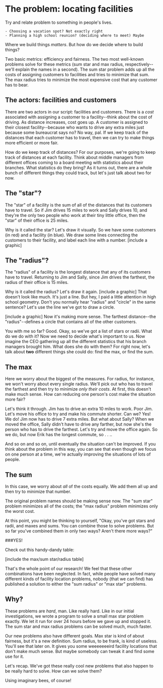 # The problem: locating facilities
Try and relate problem to something in people's lives.

    - Choosing a vacation spot? Not exactly right
    - Planning a high school reunion? (deciding where to meet) Maybe

Where we build things _matters_. But how do we decide where to build things?

Two basic metrics: efficiency and fairness.
The two most well-known problems solve for these metrics (sum star and max radius, respectively--we'll explain the names in a second).
The sum star problem adds up all the costs of assigning customers to facilities and tries to minimize that sum.
The max radius tries to minimize the most expensive cost that any customer has to bear.

## The actors: facilities and customers
There are two actors in our script: facilities and customers. There is a _cost_ associated with assigning a customer to a facility--think about the cost of driving. As distance increases, cost goes up. A customer is assigned to their closest facility--because who wants to drive any extra miles just because some bureaucrat says no? No way, pal. If we keep track of the distances that each customer has to travel, then we can try to make things more efficient or more fair. 

How do we keep track of distances? For our purposes, we're going to keep track of distances at each facility. Think about middle managers from different offices coming to a board meeting with statistics about their branches. What statistics do they bring?
As it turns out, there are a whole bunch of different things they could track, but let's just talk about two for now.

## The "star"?
The "star" of a facility is the sum of all of the distances that its customers have to travel. So if Jim drives 15 miles to work and Sally drives 10, and they're the only two people who work at their tiny little office, then the "star" of their office is 25 miles.

Why is it called the star? Let's draw it visually. So we have some customers (in red) and a facility (in blue). We draw some lines connecting the customers to their facility, and label each line with a number. 
[include a graphic]


## The "radius"?
The "radius" of a facility is the longest distance that any of its customers have to travel. Returning to Jim and Sally, since Jim drives the farthest, the radius of their office is 15 miles.

Why is it called the radius? Let's draw it again.
[include a graphic]
That doesn't look like much. It's just a line. But hey, I paid a little attention in high school geometry. Don't you normally hear "radius" and "circle" in the same sentence? Let's use the line we've got to draw a circle.

[include a graphic]
Now it's making more sense. The farthest distance--the "radius"--defines a circle that contains all of the other customers.




You with me so far? Good. Okay, so we've got a list of stars or radii. What do we do with it? Now we need to decide what's important to us. Now imagine the CEO gathering up all the different statistics that his branch managers brought him. What does she do with them? For right now, let's talk about __two__ different things she could do: find the max, or find the sum.

## The max
Here we worry about the biggest of the measures. For radius, for instance, we won't worry about every single radius. We'll pick out who has to travel the farthest and then try to minimize _only their costs_. At first, this doesn't make much sense. How can reducing one person's cost make the situation more fair?

Let's think it through. Jim has to drive an extra 10 miles to work. Poor Jim. Let's move his office to try and make his commute shorter.
Can we? Yes! We do! Jim now has to drive 7 extra miles. But what about Sally? When we moved the office, Sally didn't have to drive any farther, but now she's the person who has to drive the farthest. Let's try and move the office again. So we do, but now Erik has the longest commute, so . . ..

And so on and so on, until eventually the situation can't be improved. If you think about the problem in this way, you can see that even though we focus on one person at a time, we're actually improving the situations of lots of people.

## The sum
In this case, we worry about _all_ of the costs equally. We add them all up and then try to minimize that number.

The original problem names should be making sense now. The "sum star" problem minimizes all of the costs; the "max radius" problem minimizes only the worst cost. 


At this point, you might be thinking to yourself, "Okay, you've got stars and radii, and maxes and sums. You can combine those to solve problems. But so far you've combined them in only two ways? Aren't there more ways?"

###YES!

Check out this handy-dandy table:

[include the max/sum star/radius table]

That's the whole point of our research! We feel that these other combinations have been neglected. In fact, while people have solved many different kinds of facility location problems, nobody (that we can find) has published a solution to either the "sum radius" or "max star" problems.

## Why?
These problems are _hard_, man. Like really hard. Like in our initial investigations, we wrote a program to solve a small max star problem exactly. We let it run for over 24 hours before we gave up and stopped it. The sum star and max radius problems can be solved much, much faster.

Our new problems also have different goals. Max star is kind of about fairness, but it's a new definition. Sum radius, to be frank, is kind of useless. You'll see that later on. It gives you some weeeeeeeird facility locations that don't make much sense. But maybe somebody can tweak it and find some use for it.



Let's recap. We've got these really cool new problems that also happen to be really hard to solve. How can we solve them?

Using imaginary bees, of course!
